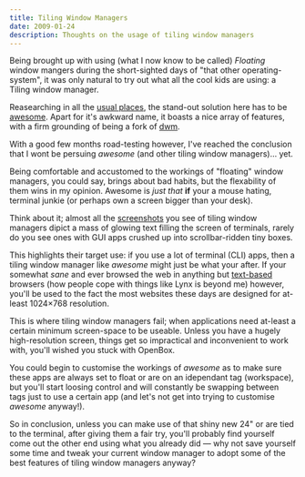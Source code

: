 ```yaml
---
title: Tiling Window Managers
date: 2009-01-24
description: Thoughts on the usage of tiling window managers
---
```


Being brought up with using (what I now know to be called) *Floating* window
mangers during the short-sighted days of "that other operating-system", it was
only natural to try out what all the cool kids are using: a Tiling window
manager.

Reasearching in all the [usual places][], the stand-out solution here has to be
[awesome][]. Apart for it's awkward name, it boasts a nice array of features,
with a firm grounding of being a fork of [dwm][].

With a good few months road-testing however, I've reached the conclusion that I
wont be persuing *awesome* (and other tiling window managers)... yet.

Being comfortable and accustomed to the workings of "floating" window managers,
you could say, brings about bad habits, but the flexability of them wins in my
opinion. Awesome is *just that* **if** your a mouse hating, terminal junkie (or
perhaps own a screen bigger than your desk).

Think about it; almost all the [screenshots][] you see of tiling window managers
dipict a mass of glowing text filling the screen of terminals, rarely do you see
ones with GUI apps crushed up into scrollbar-ridden tiny boxes.

This highlights their target use: if you use a lot of terminal (CLI) apps, then
a tiling window manager like *awesome* might just be what your after. If your
somewhat *sane* and ever browsed the web in anything but [text-based][] browsers
(how people cope with things like Lynx is beyond me) however, you'll be used to
the fact the most websites these days are designed for at-least 1024×768
resolution.

This is where tiling window managers fail; when applications need at-least a
certain minimum screen-space to be useable. Unless you have a hugely
high-resolution screen, things get so impractical and inconvenient to work with,
you'll wished you stuck with OpenBox.

You could begin to customise the workings of *awesome* as to make sure these
apps are always set to float or are on an idependant tag (workspace), but you'll
start loosing control and will constantly be swapping between tags just to use a
certain app (and let's not get into trying to customise *awesome* anyway!).

So in conclusion, unless you can make use of that shiny new 24" or are tied to
the terminal, after giving them a fair try, you'll probably find yourself come
out the other end using what you already did — why not save yourself some time
and tweak your current window manager to adopt some of the best features of
tiling window managers anyway?

  [usual places]: http://en.wikipedia.org/wiki/Tiling_window_manager#List_of_tiling_window_managers_for_X
  [awesome]: http://awesome.naquadah.org/
  [dwm]: http://en.wikipedia.org/wiki/Dwm
  [screenshots]: http://upload.wikimedia.org/wikipedia/commons/f/f0/Awesome_screenshot.png
  [text-based]: http://en.wikipedia.org/wiki/List_of_web_browsers_for_Unix/Linux#Text-based

